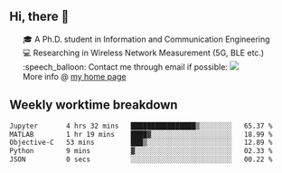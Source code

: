 <h2 > Hi, there 👋 </h3>

<div >
 <ul>
 🎓 A Ph.D. student in Information and Communication Engineering <br>
 💻 Researching in Wireless Network Measurement (5G, BLE etc.)<br>
 :speech_balloon: Contact me through email if possible: <a href="mailto:ethanjia@sjtu.edu.cn"><img src="https://img.shields.io/badge/-ethanjia@sjtu.edu.cn-c14438?style=plastic&logo=Gmail&logoColor=white&link=mailto:mailto:ethanjia@sjtu.edu.cn"></a> <br>
  More info @ <a href="https://haifengjia.github.io">my home page</a>
 </ul>
</div>

<h2 >
Weekly worktime breakdown
</h1>


<!--START_SECTION:waka-->

```txt
Jupyter       4 hrs 32 mins   ████████████████▒░░░░░░░░   65.37 %
MATLAB        1 hr 19 mins    ████▓░░░░░░░░░░░░░░░░░░░░   18.99 %
Objective-C   53 mins         ███▒░░░░░░░░░░░░░░░░░░░░░   12.89 %
Python        9 mins          ▓░░░░░░░░░░░░░░░░░░░░░░░░   02.33 %
JSON          0 secs          ░░░░░░░░░░░░░░░░░░░░░░░░░   00.22 %
```

<!--END_SECTION:waka-->


